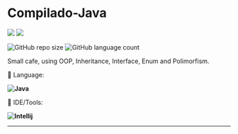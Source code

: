 # Compilado-Java


<p align="left">

  <a href="https://www.linkedin.com/in/vin%C3%ADcius-valle-beraldo-9b85a2208/" alt="Linkedin">
  <img src="https://img.shields.io/badge/-Linkedin-0e76a8?style=flat-square&logo=Linkedin&logoColor=white&link=" /></a>

  <a href="https://www.instagram.com/marquis_cthulhu_styles/" alt="Instagram">
  <img src="https://img.shields.io/badge/-Instagram-DF0174?style=flat-square&labelColor=DF0174&logo=instagram&logoColor=white&link=LINK-DO-SEU-INSTAGRAM"/></a>
</p>  

![GitHub repo size](https://img.shields.io/github/repo-size/MrFahrenhei/Compilado-Java?style=for-the-badge)
![GitHub language count](https://img.shields.io/github/languages/count/MrFahrenhei/Compilado-Java?style=for-the-badge)

Small cafe, using OOP, Inheritance, Interface, Enum and Polimorfism.

<p align="left">
  🦄 Language: <strong> 
  
  ![Java](https://img.shields.io/badge/Java-ED8B00?style=for-the-badge&logo=java&logoColor=white) 
  
  </strong>
</p>

<p align="left">
  💼 IDE/Tools: <strong>
  
  ![Intellij](https://img.shields.io/badge/IntelliJ_IDEA-333333.svg?style=for-the-badge&logo=intellij-idea&logoColor=white)
  
  </strong>
</p>
<hr>
